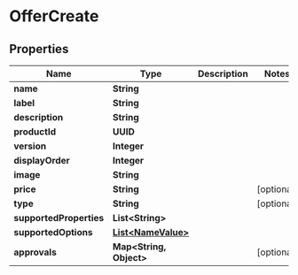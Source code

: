 

# OfferCreate


## Properties

Name | Type | Description | Notes
------------ | ------------- | ------------- | -------------
**name** | **String** |  | 
**label** | **String** |  | 
**description** | **String** |  | 
**productId** | **UUID** |  | 
**version** | **Integer** |  | 
**displayOrder** | **Integer** |  | 
**image** | **String** |  | 
**price** | **String** |  |  [optional]
**type** | **String** |  |  [optional]
**supportedProperties** | **List&lt;String&gt;** |  | 
**supportedOptions** | [**List&lt;NameValue&gt;**](NameValue.md) |  | 
**approvals** | **Map&lt;String, Object&gt;** |  |  [optional]




